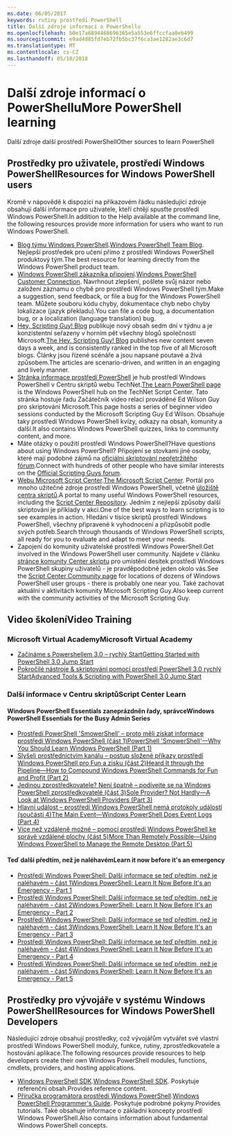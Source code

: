 ```yaml
---
ms.date: 06/05/2017
keywords: rutiny prostředí PowerShell
title: Další zdroje informací o PowerShellu
ms.openlocfilehash: b0e17a6894468696365e5a553e6ffccfaa8eb499
ms.sourcegitcommit: e9ad4d85fd7eb72fb5bc37f6ca3ae1282ae3c6d7
ms.translationtype: MT
ms.contentlocale: cs-CZ
ms.lasthandoff: 05/10/2018
---
```

# <a name="more-powershell-learning"></a><span data-ttu-id="c85e1-103">Další zdroje informací o PowerShellu</span><span class="sxs-lookup"><span data-stu-id="c85e1-103">More PowerShell learning</span></span>

<span data-ttu-id="c85e1-104">Další zdroje další prostředí PowerShell</span><span class="sxs-lookup"><span data-stu-id="c85e1-104">Other sources to learn PowerShell</span></span>

## <a name="resources-for-windows-powershell-users"></a><span data-ttu-id="c85e1-105">Prostředky pro uživatele, prostředí Windows PowerShell</span><span class="sxs-lookup"><span data-stu-id="c85e1-105">Resources for Windows PowerShell users</span></span>

<span data-ttu-id="c85e1-106">Kromě v nápovědě k dispozici na příkazovém řádku následující zdroje obsahují další informace pro uživatele, kteří chtějí spusťte prostředí Windows PowerShell.</span><span class="sxs-lookup"><span data-stu-id="c85e1-106">In addition to the Help available at the command line, the following resources provide more information for users who want to run Windows PowerShell.</span></span>

- <span data-ttu-id="c85e1-107">[Blog týmu Windows PowerShell](http://blogs.msdn.com/b/powershell/).</span><span class="sxs-lookup"><span data-stu-id="c85e1-107">[Windows PowerShell Team Blog](http://blogs.msdn.com/b/powershell/).</span></span> <span data-ttu-id="c85e1-108">Nejlepší prostředek pro učení přímo z prostředí Windows PowerShell produktový tým.</span><span class="sxs-lookup"><span data-stu-id="c85e1-108">The best resource for learning directly from the Windows PowerShell product team.</span></span>
- <span data-ttu-id="c85e1-109">[Windows PowerShell zákazníka připojení](http://Connect.Microsoft.com/PowerShell).</span><span class="sxs-lookup"><span data-stu-id="c85e1-109">[Windows PowerShell Customer Connection](http://Connect.Microsoft.com/PowerShell).</span></span> <span data-ttu-id="c85e1-110">Navrhnout zlepšení, pošlete svůj názor nebo založení záznamu o chybě pro prostředí Windows PowerShell tým.</span><span class="sxs-lookup"><span data-stu-id="c85e1-110">Make a suggestion, send feedback, or file a bug for the Windows PowerShell team.</span></span> <span data-ttu-id="c85e1-111">Můžete souboru kódu chyby, dokumentace chyb nebo chyby lokalizace (jazyk překladu).</span><span class="sxs-lookup"><span data-stu-id="c85e1-111">You can file a code bug, a documentation bug, or a localization (language translation) bug.</span></span>
- <span data-ttu-id="c85e1-112">[Hey, Scripting Guy! Blog](https://blogs.technet.microsoft.com/heyscriptingguy/) publikuje nový obsah sedm dní v týdnu a je konzistentní seřazeny v horním pět všechny blogů společnosti Microsoft.</span><span class="sxs-lookup"><span data-stu-id="c85e1-112">[The Hey, Scripting Guy! Blog](https://blogs.technet.microsoft.com/heyscriptingguy/) publishes new content seven days a week, and is consistently ranked in the top five of all Microsoft blogs.</span></span> <span data-ttu-id="c85e1-113">Články jsou řízené scénáře a jsou napsané poutavé a živá způsobem.</span><span class="sxs-lookup"><span data-stu-id="c85e1-113">The articles are scenario-driven, and written in an engaging and lively manner.</span></span>
- <span data-ttu-id="c85e1-114">[Stránka informace prostředí PowerShell](https://blogs.technet.microsoft.com/heyscriptingguy/2015/01/04/weekend-scripter-the-best-ways-to-learn-powershell/) je hub prostředí Windows PowerShell v Centru skriptů webu TechNet.</span><span class="sxs-lookup"><span data-stu-id="c85e1-114">[The Learn PowerShell page](https://blogs.technet.microsoft.com/heyscriptingguy/2015/01/04/weekend-scripter-the-best-ways-to-learn-powershell/) is the Windows PowerShell hub on the TechNet Script Center.</span></span> <span data-ttu-id="c85e1-115">Tato stránka hostuje řadu Začátečník video relací prováděné Ed Wilson Guy pro skriptování Microsoft.</span><span class="sxs-lookup"><span data-stu-id="c85e1-115">This page hosts a series of beginner video sessions conducted by the Microsoft Scripting Guy Ed Wilson.</span></span> <span data-ttu-id="c85e1-116">Obsahuje taky prostředí Windows PowerShell kvízy, odkazy na obsah, komunity a další.</span><span class="sxs-lookup"><span data-stu-id="c85e1-116">It also contains Windows PowerShell quizzes, links to community content, and more.</span></span>
- <span data-ttu-id="c85e1-117">Máte otázky o použití prostředí Windows PowerShell?</span><span class="sxs-lookup"><span data-stu-id="c85e1-117">Have questions about using Windows PowerShell?</span></span> <span data-ttu-id="c85e1-118">Připojení se stovkami jiné osoby, které mají podobné zájmů na [oficiální skriptování nepřetržitého fórum](http://social.technet.microsoft.com/forums/itcg/threads/).</span><span class="sxs-lookup"><span data-stu-id="c85e1-118">Connect with hundreds of other people who have similar interests on the [Official Scripting Guys forum](http://social.technet.microsoft.com/forums/itcg/threads/).</span></span>
- <span data-ttu-id="c85e1-119">[Webu Microsoft Script Center](https://technet.microsoft.com/scriptcenter).</span><span class="sxs-lookup"><span data-stu-id="c85e1-119">[The Microsoft Script Center](https://technet.microsoft.com/scriptcenter).</span></span> <span data-ttu-id="c85e1-120">Portál pro mnoho užitečné zdroje prostředí Windows PowerShell, včetně [úložiště centra skriptů](http://gallery.technet.microsoft.com/scriptcenter/).</span><span class="sxs-lookup"><span data-stu-id="c85e1-120">A portal to many useful Windows PowerShell resources, including the [Script Center Repository](http://gallery.technet.microsoft.com/scriptcenter/).</span></span> <span data-ttu-id="c85e1-121">Jedním z nejlepší způsoby další skriptování je příklady v akci.</span><span class="sxs-lookup"><span data-stu-id="c85e1-121">One of the best ways to learn scripting is to see examples in action.</span></span> <span data-ttu-id="c85e1-122">Hledání v tisíce skriptů prostředí Windows PowerShell, všechny připravené k vyhodnocení a přizpůsobit podle svých potřeb.</span><span class="sxs-lookup"><span data-stu-id="c85e1-122">Search through thousands of Windows PowerShell scripts, all ready for you to evaluate and adapt to meet your needs.</span></span>
- <span data-ttu-id="c85e1-123">Zapojení do komunity uživatelské prostředí Windows PowerShell.</span><span class="sxs-lookup"><span data-stu-id="c85e1-123">Get involved in the Windows PowerShell user community.</span></span> <span data-ttu-id="c85e1-124">Najdete v článku [stránce komunity Center skriptu](https://technet.microsoft.com/scriptcenter/hh182567.aspx) pro umístění desítek prostředí Windows PowerShell skupiny uživatelů - je pravděpodobně jeden okolo vás.</span><span class="sxs-lookup"><span data-stu-id="c85e1-124">See the [Script Center Community page](https://technet.microsoft.com/scriptcenter/hh182567.aspx) for locations of dozens of Windows PowerShell user groups - there is probably one near you.</span></span> <span data-ttu-id="c85e1-125">Také zachovat aktuální v aktivitách komunity Microsoft Scripting Guy.</span><span class="sxs-lookup"><span data-stu-id="c85e1-125">Also keep current with the community activities of the Microsoft Scripting Guy.</span></span>

## <a name="video-training"></a><span data-ttu-id="c85e1-126">Video školení</span><span class="sxs-lookup"><span data-stu-id="c85e1-126">Video Training</span></span>

### <a name="microsoft-virtual-academy"></a><span data-ttu-id="c85e1-127">Microsoft Virtual Academy</span><span class="sxs-lookup"><span data-stu-id="c85e1-127">Microsoft Virtual Academy</span></span>
- [<span data-ttu-id="c85e1-128">Začínáme s Powershellem 3.0 – rychlý Start</span><span class="sxs-lookup"><span data-stu-id="c85e1-128">Getting Started with PowerShell 3.0 Jump Start</span></span>](https://mva.microsoft.com/en-US/training-courses/getting-started-with-powershell-30-jump-start-8276)
- [<span data-ttu-id="c85e1-129">Pokročilé nástroje & skriptování pomocí prostředí PowerShell 3.0 rychlý Start</span><span class="sxs-lookup"><span data-stu-id="c85e1-129">Advanced Tools & Scripting with PowerShell 3.0 Jump Start</span></span>](https://mva.microsoft.com/en-US/training-courses/advanced-tools-scripting-with-powershell-30-jump-start-8231)

### <a name="script-center-learn"></a><span data-ttu-id="c85e1-130">Další informace v Centru skriptů</span><span class="sxs-lookup"><span data-stu-id="c85e1-130">Script Center Learn</span></span>
#### <a name="windows-powershell-essentials-for-the-busy-admin-series"></a><span data-ttu-id="c85e1-131">Windows PowerShell Essentials zaneprázdněn řady, správce</span><span class="sxs-lookup"><span data-stu-id="c85e1-131">Windows PowerShell Essentials for the Busy Admin Series</span></span>
- [<span data-ttu-id="c85e1-132">Prostředí PowerShell 'SmowerShell' – proto měli získat informace prostředí Windows PowerShell &#40;část 1&#41;</span><span class="sxs-lookup"><span data-stu-id="c85e1-132">PowerShell 'SmowerShell'—Why You Should Learn Windows PowerShell &#40;Part 1&#41;</span></span>](http://dlbmodigital.microsoft.com/webcasts/wmv/23976_Dnl_L.wmv)
- [<span data-ttu-id="c85e1-133">Slyšeli prostřednictvím kanálu – postup složené příkazy prostředí Windows PowerShell pro Fun a zisku &#40;část 2&#41;</span><span class="sxs-lookup"><span data-stu-id="c85e1-133">Heard It through the Pipeline—How to Compound Windows PowerShell Commands for Fun and Profit &#40;Part 2&#41;</span></span>](http://dlbmodigital.microsoft.com/webcasts/wmv/23977_Dnl_L.wmv)
- [<span data-ttu-id="c85e1-134">Jedinou zprostředkovatele? Není špatně – podívejte se na Windows PowerShell zprostředkovatelé &#40;část 3&#41;</span><span class="sxs-lookup"><span data-stu-id="c85e1-134">Sole Provider? Not Hardly—A Look at Windows PowerShell Providers &#40;Part 3&#41;</span></span>](http://dlbmodigital.microsoft.com/webcasts/wmv/23978_Dnl_L.wmv)
- [<span data-ttu-id="c85e1-135">Hlavní událost – prostředí Windows PowerShell nemá protokoly událostí &#40;součástí 4&#41;</span><span class="sxs-lookup"><span data-stu-id="c85e1-135">The Main Event—Windows PowerShell Does Event Logs &#40;Part 4&#41;</span></span>](http://dlbmodigital.microsoft.com/webcasts/wmv/23979_Dnl_L.wmv)
- [<span data-ttu-id="c85e1-136">Více než vzdáleně možné – pomocí prostředí Windows PowerShell ke správě vzdálené plochy &#40;část 5&#41;</span><span class="sxs-lookup"><span data-stu-id="c85e1-136">More Than Remotely Possible—Using Windows PowerShell to Manage the Remote Desktop &#40;Part 5&#41;</span></span>](http://dlbmodigital.microsoft.com/webcasts/wmv/23980_Dnl_L.wmv)

#### <a name="learn-it-now-before-its-an-emergency"></a><span data-ttu-id="c85e1-137">Teď další předtím, než je naléhavém</span><span class="sxs-lookup"><span data-stu-id="c85e1-137">Learn it now before it's an emergency</span></span>
- [<span data-ttu-id="c85e1-138">Prostředí Windows PowerShell: Další informace se teď předtím, než je naléhavém – část 1</span><span class="sxs-lookup"><span data-stu-id="c85e1-138">Windows PowerShell: Learn It Now Before It's an Emergency - Part 1</span></span>](http://dlbmodigital.microsoft.com/webcasts/wmv/1032481530_Dnl_L.wmv)
- [<span data-ttu-id="c85e1-139">Prostředí Windows PowerShell: Další informace se teď předtím, než je naléhavém - část 2</span><span class="sxs-lookup"><span data-stu-id="c85e1-139">Windows PowerShell: Learn It Now Before It's an Emergency - Part 2</span></span>](http://dlbmodigital.microsoft.com/webcasts/wmv/1032481542_Dnl_L.wmv)
- [<span data-ttu-id="c85e1-140">Prostředí Windows PowerShell: Další informace se teď předtím, než je naléhavém - část 3</span><span class="sxs-lookup"><span data-stu-id="c85e1-140">Windows PowerShell: Learn It Now Before It's an Emergency - Part 3</span></span>](http://dlbmodigital.microsoft.com/webcasts/wmv/1032481548_Dnl_L.wmv)
- [<span data-ttu-id="c85e1-141">Prostředí Windows PowerShell: Další informace se teď předtím, než je naléhavém - část 4</span><span class="sxs-lookup"><span data-stu-id="c85e1-141">Windows PowerShell: Learn It Now Before It's an Emergency - Part 4</span></span>](http://dlbmodigital.microsoft.com/webcasts/wmv/1032481552_Dnl_L.wmv)
- [<span data-ttu-id="c85e1-142">Prostředí Windows PowerShell: Další informace se teď předtím, než je naléhavém - část 5</span><span class="sxs-lookup"><span data-stu-id="c85e1-142">Windows PowerShell: Learn It Now Before It's an Emergency - Part 5</span></span>](http://dlbmodigital.microsoft.com/webcasts/wmv/1032481554_Dnl_L.wmv)

## <a name="resources-for-windows-powershell-developers"></a><span data-ttu-id="c85e1-143">Prostředky pro vývojáře v systému Windows PowerShell</span><span class="sxs-lookup"><span data-stu-id="c85e1-143">Resources for Windows PowerShell Developers</span></span>

<span data-ttu-id="c85e1-144">Následující zdroje obsahují prostředky, což vývojářům vytvářet své vlastní prostředí Windows PowerShell moduly, funkce, rutiny, zprostředkovatele a hostování aplikace.</span><span class="sxs-lookup"><span data-stu-id="c85e1-144">The following resources provide resources to help developers create their own Windows PowerShell modules, functions, cmdlets, providers, and hosting applications.</span></span>

- <span data-ttu-id="c85e1-145">[Windows PowerShell SDK](http://go.microsoft.com/fwlink/p/?LinkID=89595).</span><span class="sxs-lookup"><span data-stu-id="c85e1-145">[Windows PowerShell SDK](http://go.microsoft.com/fwlink/p/?LinkID=89595).</span></span> <span data-ttu-id="c85e1-146">Poskytuje referenční obsah.</span><span class="sxs-lookup"><span data-stu-id="c85e1-146">Provides reference content.</span></span>
- <span data-ttu-id="c85e1-147">[Příručka programátora prostředí Windows PowerShell](http://go.microsoft.com/fwlink/p/?LinkID=89596).</span><span class="sxs-lookup"><span data-stu-id="c85e1-147">[Windows PowerShell Programmer's Guide](http://go.microsoft.com/fwlink/p/?LinkID=89596).</span></span> <span data-ttu-id="c85e1-148">Poskytuje podrobné pokyny.</span><span class="sxs-lookup"><span data-stu-id="c85e1-148">Provides tutorials.</span></span> <span data-ttu-id="c85e1-149">Také obsahuje informace o základní koncepty prostředí Windows PowerShell.</span><span class="sxs-lookup"><span data-stu-id="c85e1-149">Also contains information about fundamental Windows PowerShell concepts.</span></span>
